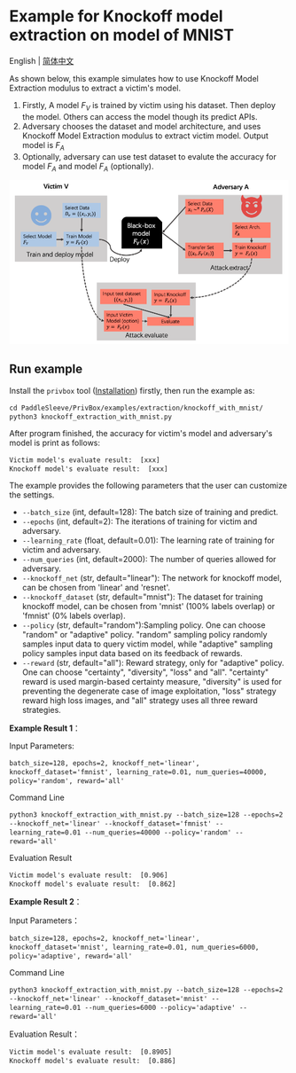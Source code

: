 # Example for Knockoff model extraction on model of MNIST
English | [简体中文](./README_cn.md)

As shown below, this example simulates how to use Knockoff Model Extraction modulus to extract a victim's model.

1. Firstly, A model $F_V$ is trained by victim using his dataset. Then deploy the model. Others can access the model though its predict APIs.
2. Adversary chooses the dataset and model architecture, and uses Knockoff Model Extraction modulus to extract victim model. Output model is $F_A$
3. Optionally, adversary can use test dataset to evalute the accuracy for model $F_A$ and model $F_A$ (optionally).

<p align="center">
  <img src="../../../docs/images/knockoff_example.png?raw=true" width="700" title="Knockoff Modle extraction Attack Framework"/>
</p>

## Run example

Install the `privbox` tool ([Installation](../../../README.md###Installation)) firstly, then run the example as:

```shell
cd PaddleSleeve/PrivBox/examples/extraction/knockoff_with_mnist/
python3 knockoff_extraction_with_mnist.py

```

After program finished, the accuracy for victim's model and adversary's model is print as follows:

```
Victim model's evaluate result:  [xxx]
Knockoff model's evaluate result:  [xxx]
```

The example provides the following parameters that the user can customize the settings.

- `--batch_size` (int, default=128): The batch size of training and predict.
- `--epochs` (int, default=2): The iterations of training for victim and adversary.
- `--learning_rate` (float, default=0.01): The learning rate of training for victim and adversary.
- `--num_queries` (int, default=2000): The number of queries allowed for adversary.
- `--knockoff_net` (str, default="linear"): The network for knockoff model, can be chosen from 'linear' and 'resnet'.
- `--knockoff_dataset` (str, default="mnist"): The dataset for training knockoff model, can be chosen from 'mnist' (100% labels overlap) or 'fmnist' (0% labels overlap).
- `--policy` (str, default="random"):Sampling policy. One can choose "random" or "adaptive" policy. "random" sampling policy randomly samples input data to query victim model, while "adaptive" sampling policy samples input data based on its feedback of rewards.
- `--reward` (str, default="all"): Reward strategy, only for "adaptive" policy. One can choose "certainty", "diversity", "loss" and "all". "certainty" reward is used margin-based certainty measure, "diversity" is used for preventing the degenerate case of image exploitation, "loss" strategy reward high loss images, and "all" strategy uses all three reward strategies.

**Example Result 1**：

Input Parameters:
```shell
batch_size=128, epochs=2, knockoff_net='linear', knockoff_dataset='fmnist', learning_rate=0.01, num_queries=40000, policy='random', reward='all'
```

Command Line
```shell
python3 knockoff_extraction_with_mnist.py --batch_size=128 --epochs=2 --knockoff_net='linear' --knockoff_dataset='fmnist' --learning_rate=0.01 --num_queries=40000 --policy='random' --reward='all'
```

Evaluation Result
```
Victim model's evaluate result:  [0.906]
Knockoff model's evaluate result:  [0.862]
```

**Example Result 2**：

Input Parameters：
```shell
batch_size=128, epochs=2, knockoff_net='linear', knockoff_dataset='mnist', learning_rate=0.01, num_queries=6000, policy='adaptive', reward='all'
```

Command Line
```shell
python3 knockoff_extraction_with_mnist.py --batch_size=128 --epochs=2 --knockoff_net='linear' --knockoff_dataset='mnist' --learning_rate=0.01 --num_queries=6000 --policy='adaptive' --reward='all'
```

Evaluation Result：
```
Victim model's evaluate result:  [0.8905]
Knockoff model's evaluate result:  [0.886]
```
